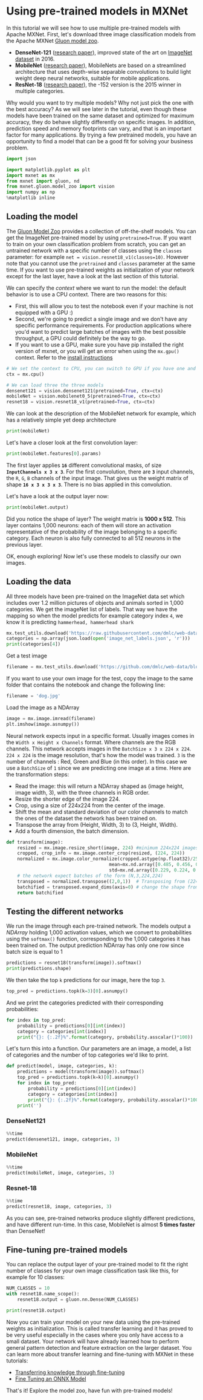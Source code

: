 <!--- Licensed to the Apache Software Foundation (ASF) under one -->
<!--- or more contributor license agreements.  See the NOTICE file -->
<!--- distributed with this work for additional information -->
<!--- regarding copyright ownership.  The ASF licenses this file -->
<!--- to you under the Apache License, Version 2.0 (the -->
<!--- "License"); you may not use this file except in compliance -->
<!--- with the License.  You may obtain a copy of the License at -->

<!---   http://www.apache.org/licenses/LICENSE-2.0 -->

<!--- Unless required by applicable law or agreed to in writing, -->
<!--- software distributed under the License is distributed on an -->
<!--- "AS IS" BASIS, WITHOUT WARRANTIES OR CONDITIONS OF ANY -->
<!--- KIND, either express or implied.  See the License for the -->
<!--- specific language governing permissions and limitations -->
<!--- under the License. -->

# Using pre-trained models in MXNet


In this tutorial we will see how to use multiple pre-trained models with Apache MXNet. First, let's download three image classification models from the Apache MXNet [Gluon model zoo](https://mxnet.incubator.apache.org/api/python/gluon/model_zoo.html).
* **DenseNet-121** ([research paper](https://arxiv.org/abs/1608.06993)), improved state of the art on [ImageNet dataset](http://image-net.org/challenges/LSVRC) in 2016.
* **MobileNet** ([research paper](https://arxiv.org/abs/1704.04861)), MobileNets are based on a streamlined architecture that uses depth-wise separable convolutions to build light weight deep neural networks, suitable for mobile applications.
* **ResNet-18** ([research paper](https://arxiv.org/abs/1512.03385v1)), the -152 version is the 2015 winner in multiple categories.

Why would you want to try multiple models? Why not just pick the one with the best accuracy? As we will see later in the tutorial, even though these models have been trained on the same dataset and optimized for maximum accuracy, they do behave slightly differently on specific images. In addition, prediction speed and memory footprints can vary, and that is an important factor for many applications. By trying a few pretrained models, you have an opportunity to find a model that can be a good fit for solving your business problem.


```python
import json

import matplotlib.pyplot as plt
import mxnet as mx
from mxnet import gluon, nd
from mxnet.gluon.model_zoo import vision
import numpy as np
%matplotlib inline
```

## Loading the model

The [Gluon Model Zoo](https://mxnet.incubator.apache.org/api/python/gluon/model_zoo.html) provides a collection of off-the-shelf models. You can get the ImageNet pre-trained model by using `pretrained=True`. 
If you want to train on your own classification problem from scratch, you can get an untrained network with a specific number of classes using the `classes` parameter: for example `net = vision.resnet18_v1(classes=10)`. However note that you cannot use the `pretrained` and `classes` parameter at the same time. If you want to use pre-trained weights as initialization of your network except for the last layer, have a look at the last section of this tutorial.

We can specify the *context* where we want to run the model: the default behavior is to use a CPU context. There are two reasons for this:
* First, this will allow you to test the notebook even if your machine is not equipped with a GPU :)
* Second, we're going to predict a single image and we don't have any specific performance requirements. For production applications where you'd want to predict large batches of images with the best possible throughput, a GPU could definitely be the way to go.
* If you want to use a GPU, make sure you have pip installed the right version of mxnet, or you will get an error when using the `mx.gpu()` context. Refer to the [install instructions](https://mxnet.incubator.apache.org/install/index.html)


```python
# We set the context to CPU, you can switch to GPU if you have one and installed a compatible version of MXNet 
ctx = mx.cpu() 
```


```python
# We can load three the three models
densenet121 = vision.densenet121(pretrained=True, ctx=ctx)
mobileNet = vision.mobilenet0_5(pretrained=True, ctx=ctx)
resnet18 = vision.resnet18_v1(pretrained=True, ctx=ctx)
```

We can look at the description of the MobileNet network for example, which has a relatively simple yet deep architecture


```python
print(mobileNet)
```


Let's have a closer look at the first convolution layer:


```python
print(mobileNet.features[0].params)
```

The first layer applies **`16`** different convolutional masks, of size **`InputChannels x 3 x 3`**. For the first convolution, there are **`3`** input channels, the `R`, `G`, `B` channels of the input image. That gives us the weight matrix of shape **`16 x 3 x 3 x 3`**. There is no bias applied in this convolution.

Let's have a look at the output layer now:


```python
print(mobileNet.output)
```


Did you notice the shape of layer? The weight matrix is **1000 x 512**. This layer contains 1,000 neurons: each of them will store an activation representative of the probability of the image belonging to a specific category. Each neuron is also fully connected to all 512 neurons in the previous layer.

OK, enough exploring! Now let's use these models to classify our own images.

## Loading the data
All three models have been pre-trained on the ImageNet data set which includes over 1.2 million pictures of objects and animals sorted in 1,000 categories.
We get the imageNet list of labels. That way we have the mapping so when the model predicts for example category index `4`, we know it is predicting `hammerhead, hammerhead shark`


```python
mx.test_utils.download('https://raw.githubusercontent.com/dmlc/web-data/master/mxnet/doc/tutorials/onnx/image_net_labels.json')
categories = np.array(json.load(open('image_net_labels.json', 'r')))
print(categories[4])
```

Get a test image


```python
filename = mx.test_utils.download('https://github.com/dmlc/web-data/blob/master/mxnet/doc/tutorials/onnx/images/dog.jpg?raw=true', fname='dog.jpg')
```

If you want to use your own image for the test, copy the image to the same folder that contains the notebook and change the following line:


```python
filename = 'dog.jpg'
```

Load the image as a NDArray


```python
image = mx.image.imread(filename)
plt.imshow(image.asnumpy())
```

Neural network expects input in a specific format. Usually images comes in the `Width x Height x Channels` format. Where channels are the RGB channels.
This network accepts images in the `BatchSize x 3 x 224 x 224`. `224 x 224` is the image resolution, that's how the model was trained. `3` is the number of channels : Red, Green and Blue (in this order). In this case we use a `BatchSize` of `1` since we are predicting one image at a time.
Here are the transformation steps:
* Read the image: this will return a NDArray shaped as (image height, image width, 3), with the three channels in RGB order.
* Resize the shorter edge of the image 224.
* Crop, using a size of 224x224 from the center of the image.
* Shift the mean and standard deviation of our color channels to match the ones of the dataset the network has been trained on.
* Transpose the array from (Height, Width, 3) to (3, Height, Width).
* Add a fourth dimension, the batch dimension.



```python
def transform(image):
    resized = mx.image.resize_short(image, 224) #minimum 224x224 images
    cropped, crop_info = mx.image.center_crop(resized, (224, 224))
    normalized = mx.image.color_normalize(cropped.astype(np.float32)/255,
                                      mean=mx.nd.array([0.485, 0.456, 0.406]),
                                      std=mx.nd.array([0.229, 0.224, 0.225])) 
    # the network expect batches of the form (N,3,224,224)
    transposed = normalized.transpose((2,0,1))  # Transposing from (224, 224, 3) to (3, 224, 224)
    batchified = transposed.expand_dims(axis=0) # change the shape from (3, 224, 224) to (1, 3, 224, 224)
    return batchified
```

## Testing the different networks
We run the image through each pre-trained network. The models output a *NDArray* holding 1,000 activation values, which we convert to probabilities using the `softmax()` function, corresponding to the 1,000 categories it has been trained on. The output prediction NDArray has only one row since batch size is equal to 1


```python
predictions = resnet18(transform(image)).softmax()
print(predictions.shape)
```


We then take the top `k` predictions for our image, here the top `3`.


```python
top_pred = predictions.topk(k=3)[0].asnumpy()
```

And we print the categories predicted with their corresponding probabilities:


```python
for index in top_pred:
    probability = predictions[0][int(index)]
    category = categories[int(index)]
    print("{}: {:.2f}%".format(category, probability.asscalar()*100))
```


Let's turn this into a function. Our parameters are an image, a model, a list of categories and the number of top categories we'd like to print. 


```python
def predict(model, image, categories, k):
    predictions = model(transform(image)).softmax()
    top_pred = predictions.topk(k=k)[0].asnumpy()
    for index in top_pred:
        probability = predictions[0][int(index)]
        category = categories[int(index)]
        print("{}: {:.2f}%".format(category, probability.asscalar()*100))
    print('')
```

### DenseNet121


```python
%%time
predict(densenet121, image, categories, 3)
```


### MobileNet


```python
%%time
predict(mobileNet, image, categories, 3)
```

### Resnet-18


```python
%%time
predict(resnet18, image, categories, 3)
```

As you can see, pre-trained networks produce slightly different predictions, and have different run-time. In this case, MobileNet is almost **5 times faster** than DenseNet!

## Fine-tuning pre-trained models

You can replace the output layer of your pre-trained model to fit the right number of classes for your own image classification task like this, for example for 10 classes:


```python
NUM_CLASSES = 10
with resnet18.name_scope():
    resnet18.output = gluon.nn.Dense(NUM_CLASSES)
```


```python
print(resnet18.output)
```


Now you can train your model on your new data using the pre-trained weights as initialization. This is called transfer learning and it has proved to be very useful especially in the cases where you only have access to a small dataset. Your network will have already learned how to perform general pattern detection and feature extraction on the larger dataset.
You can learn more about transfer learning and fine-tuning with MXNet in these tutorials:
- [Transferring knowledge through fine-tuning](http://gluon.mxnet.io/chapter08_computer-vision/fine-tuning.html)
- [Fine Tuning an ONNX Model](https://mxnet.incubator.apache.org/tutorials/onnx/fine_tuning_gluon.html)


That's it! Explore the model zoo, have fun with pre-trained models!

<!-- INSERT SOURCE DOWNLOAD BUTTONS -->
